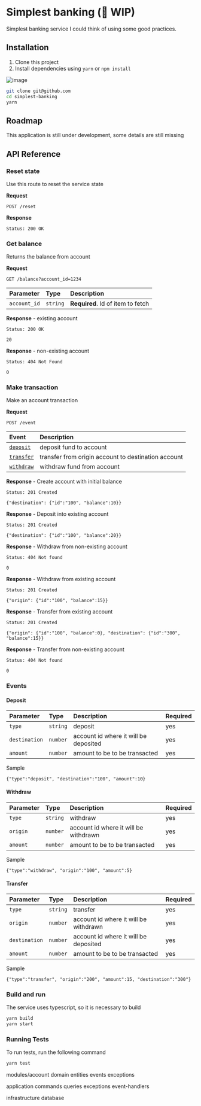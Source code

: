 
# Simplest banking (🚧 WIP)

Simple~~st~~ banking service I could think of using some good practices. 

## Installation
1. Clone this project
2. Install dependencies using `yarn` or `npm install`

![image](https://user-images.githubusercontent.com/3036097/204598136-93acb7f5-63ea-434d-a604-b6957318aac9.png)

```bash
git clone git@github.com
cd simplest-banking
yarn
```

## Roadmap
This application is still under development, some details are still missing

## API Reference

### Reset state
Use this route to reset the service state

**Request**
```http
POST /reset
```

**Response**
```http
Status: 200 OK
```

### Get balance
Returns the balance from account

**Request**
```http
GET /balance?account_id=1234
```

| Parameter    | Type     | Description                       |
| :----------- | :------- | :-------------------------------- |
| `account_id` | `string` | **Required**. Id of item to fetch |

**Response** - existing account
```http
Status: 200 OK

20
```

**Response** - non-existing account
```http
Status: 404 Not Found

0
```

### Make transaction

Make an account transaction

**Request**
```http
POST /event
```

| Event    | Description                                                        |
| :---------------------- | :-------------------------------------------------- |
| [`deposit`](#deposit)   | deposit fund to account                             |
| [`transfer`](#transfer) | transfer from origin account to destination account |
| [`withdraw`](#withdraw) | withdraw fund from account                          |

**Response** - Create account with initial balance
```http
Status: 201 Created

{"destination": {"id":"100", "balance":10}}
```

**Response** - Deposit into existing account
```http
Status: 201 Created

{"destination": {"id":"100", "balance":20}}
```

**Response** - Withdraw from non-existing account
```http
Status: 404 Not found

0
```

**Response** - Withdraw from existing account
```http
Status: 201 Created

{"origin": {"id":"100", "balance":15}}
```

**Response** - Transfer from existing account
```http
Status: 201 Created

{"origin": {"id":"100", "balance":0}, "destination": {"id":"300", "balance":15}}
```

**Response** - Transfer from non-existing account
```http
Status: 404 Not found

0
```


### Events

#### Deposit

| Parameter     | Type     |  Description                          | Required |
| :------------ | :------- | :------------------------------------ | :------- |
| `type`        | `string` | deposit                               | yes      |
| `destination` | `number` | account id where it will be deposited | yes      |
| `amount`      | `number` | amount to be to be transacted         | yes      |

Sample
```
{"type":"deposit", "destination":"100", "amount":10}
```

#### Withdraw

| Parameter    | Type     |  Description                          | Required |
| :----------- | :------- | :------------------------------------ | :------- |
| `type`       | `string` | withdraw                              | yes      |
| `origin`     | `number` | account id where it will be withdrawn | yes      |
| `amount`     | `number` | amount to be to be transacted         | yes      |

Sample
```
{"type":"withdraw", "origin":"100", "amount":5}
```

#### Transfer

| Parameter     | Type     |  Description                          | Required |
| :------------ | :------- | :------------------------------------ | :------- |
| `type`        | `string` | transfer                              | yes      |
| `origin`      | `number` | account id where it will be withdrawn | yes      |
| `destination` | `number` | account id where it will be deposited | yes      |
| `amount`      | `number` | amount to be to be transacted         | yes      |

Sample
```
{"type":"transfer", "origin":"200", "amount":15, "destination":"300"}
```

### Build and run
The service uses typescript, so it is necessary to build 
```bash
yarn build
yarn start
```

### Running Tests

To run tests, run the following command

```bash
yarn test
```


modules/account
  domain
    entities
    events
    exceptions

  application
    commands
    queries
    exceptions
    event-handlers

  infrastructure
    database

  



